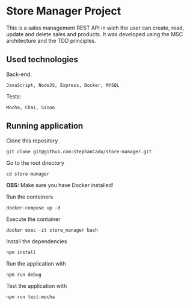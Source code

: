 # Store Manager Project

This is a sales management REST API in wich the user can create, read, update and delete sales and products. It was developed using the MSC architecture and the TDD principles.

## Used technologies

Back-end:


    JavaScript, NodeJS, Express, Docker, MYSQL


Tests:


    Mocha, Chai, Sinon


## Running application

Clone this repository

    git clone git@github.com:StephanCadu/store-manager.git

Go to the root directory

    cd store-manager
    
**OBS:** Make sure you have Docker installed!

Run the conteiners

    docker-compose up -d
    
Execute the container
    
    docker exec -it store_manager bash
    
Install the dependencies

    npm install

Run the application with

    npm run debug
    
Test the application with

    npm run test:mocha
